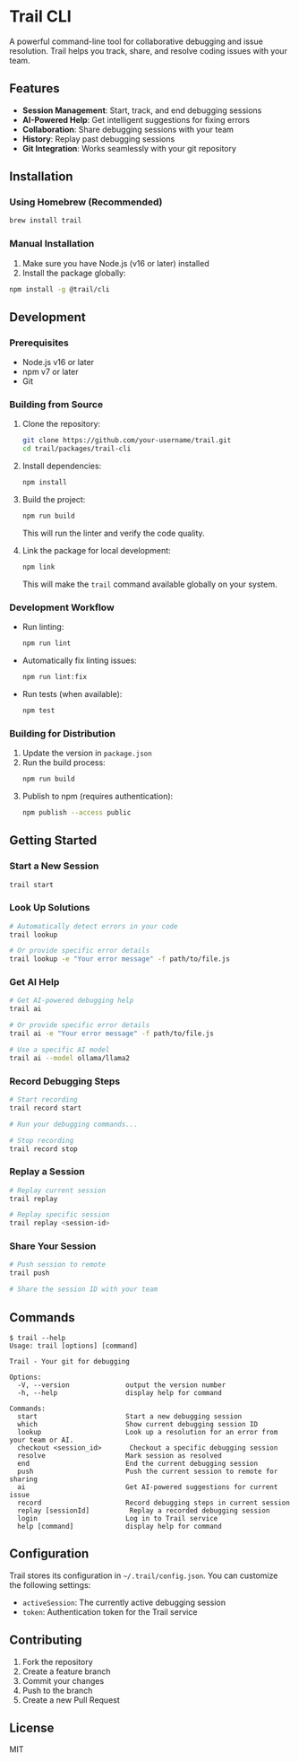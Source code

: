 # Trail CLI

A powerful command-line tool for collaborative debugging and issue resolution. Trail helps you track, share, and resolve coding issues with your team.

## Features

- **Session Management**: Start, track, and end debugging sessions
- **AI-Powered Help**: Get intelligent suggestions for fixing errors
- **Collaboration**: Share debugging sessions with your team
- **History**: Replay past debugging sessions
- **Git Integration**: Works seamlessly with your git repository

## Installation

### Using Homebrew (Recommended)

```bash
brew install trail
```

### Manual Installation

1. Make sure you have Node.js (v16 or later) installed
2. Install the package globally:

```bash
npm install -g @trail/cli
```

## Development

### Prerequisites

- Node.js v16 or later
- npm v7 or later
- Git

### Building from Source

1. Clone the repository:
   ```bash
   git clone https://github.com/your-username/trail.git
   cd trail/packages/trail-cli
   ```

2. Install dependencies:
   ```bash
   npm install
   ```

3. Build the project:
   ```bash
   npm run build
   ```
   This will run the linter and verify the code quality.

4. Link the package for local development:
   ```bash
   npm link
   ```
   This will make the `trail` command available globally on your system.

### Development Workflow

- Run linting:
  ```bash
  npm run lint
  ```
  
- Automatically fix linting issues:
  ```bash
  npm run lint:fix
  ```

- Run tests (when available):
  ```bash
  npm test
  ```

### Building for Distribution

1. Update the version in `package.json`
2. Run the build process:
   ```bash
   npm run build
   ```
3. Publish to npm (requires authentication):
   ```bash
   npm publish --access public
   ```

## Getting Started

### Start a New Session

```bash
trail start
```

### Look Up Solutions

```bash
# Automatically detect errors in your code
trail lookup

# Or provide specific error details
trail lookup -e "Your error message" -f path/to/file.js
```

### Get AI Help

```bash
# Get AI-powered debugging help
trail ai

# Or provide specific error details
trail ai -e "Your error message" -f path/to/file.js

# Use a specific AI model
trail ai --model ollama/llama2
```

### Record Debugging Steps

```bash
# Start recording
trail record start

# Run your debugging commands...

# Stop recording
trail record stop
```

### Replay a Session

```bash
# Replay current session
trail replay

# Replay specific session
trail replay <session-id>
```

### Share Your Session

```bash
# Push session to remote
trail push

# Share the session ID with your team
```

## Commands

```
$ trail --help
Usage: trail [options] [command]

Trail - Your git for debugging

Options:
  -V, --version              output the version number
  -h, --help                 display help for command

Commands:
  start                      Start a new debugging session
  which                      Show current debugging session ID
  lookup                     Look up a resolution for an error from your team or AI.
  checkout <session_id>       Checkout a specific debugging session
  resolve                    Mark session as resolved
  end                        End the current debugging session
  push                       Push the current session to remote for sharing
  ai                         Get AI-powered suggestions for current issue
  record                     Record debugging steps in current session
  replay [sessionId]          Replay a recorded debugging session
  login                      Log in to Trail service
  help [command]             display help for command
```

## Configuration

Trail stores its configuration in `~/.trail/config.json`. You can customize the following settings:

- `activeSession`: The currently active debugging session
- `token`: Authentication token for the Trail service

## Contributing

1. Fork the repository
2. Create a feature branch
3. Commit your changes
4. Push to the branch
5. Create a new Pull Request

## License

MIT
